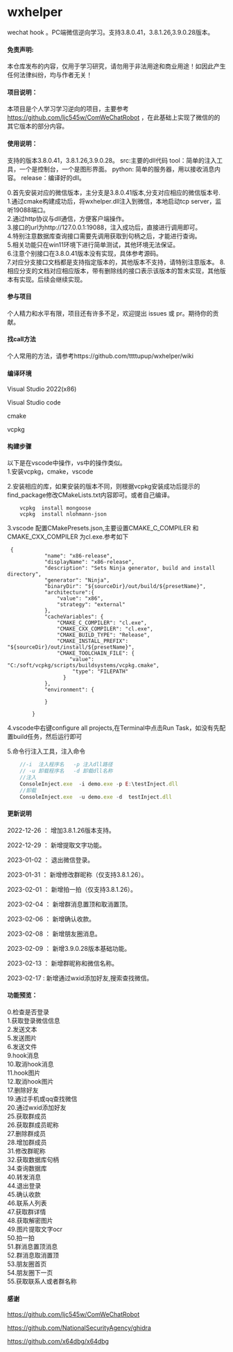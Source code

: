 # wxhelper
wechat hook 。PC端微信逆向学习。支持3.8.0.41，3.8.1.26,3.9.0.28版本。
#### 免责声明:
本仓库发布的内容，仅用于学习研究，请勿用于非法用途和商业用途！如因此产生任何法律纠纷，均与作者无关！

#### 项目说明：
本项目是个人学习学习逆向的项目，主要参考   https://github.com/ljc545w/ComWeChatRobot ，在此基础上实现了微信的的其它版本的部分内容。

#### 使用说明：
支持的版本3.8.0.41，3.8.1.26,3.9.0.28。
src:主要的dll代码
tool：简单的注入工具，一个是控制台，一个是图形界面。
python: 简单的服务器，用以接收消息内容。
release：编译好的dll。

0.首先安装对应的微信版本，主分支是3.8.0.41版本,分支对应相应的微信版本号.    
1.通过cmake构建成功后，将wxhelper.dll注入到微信，本地启动tcp server，监听19088端口。  
2.通过http协议与dll通信，方便客户端操作。  
3.接口的url为http://127.0.0.1:19088，注入成功后，直接进行调用即可。  
4.特别注意数据库查询接口需要先调用获取到句柄之后，才能进行查询。  
5.相关功能只在win11环境下进行简单测试，其他环境无法保证。  
6.注意个别接口在3.8.0.41版本没有实现，具体参考源码。  
7.对应分支接口文档都是支持指定版本的，其他版本不支持，请特别注意版本。
8.相应分支的文档对应相应版本，带有删除线的接口表示该版本的暂未实现，其他版本有实现。后续会继续实现。

#### 参与项目
个人精力和水平有限，项目还有许多不足，欢迎提出 issues 或 pr。期待你的贡献。



#### 找call方法 
个人常用的方法，请参考https://github.com/ttttupup/wxhelper/wiki  


#### 编译环境

Visual Studio 2022(x86)  

Visual Studio code   

cmake  

vcpkg
#### 构建步骤
以下是在vscode中操作，vs中的操作类似。  
1.安装vcpkg，cmake，vscode  

2.安装相应的库，如果安装的版本不同，则根据vcpkg安装成功后提示的find_package修改CMakeLists.txt内容即可。或者自己编译。
```
    vcpkg  install mongoose  
    vcpkg  install nlohmann-json
```
3.vscode 配置CMakePresets.json,主要设置CMAKE_C_COMPILER 和CMAKE_CXX_COMPILER 为cl.exe.参考如下
```
 {
            "name": "x86-release",
            "displayName": "x86-release",
            "description": "Sets Ninja generator, build and install directory",
            "generator": "Ninja",
            "binaryDir": "${sourceDir}/out/build/${presetName}",
            "architecture":{
                "value": "x86",
                "strategy": "external"
            },
            "cacheVariables": {
                "CMAKE_C_COMPILER": "cl.exe",
                "CMAKE_CXX_COMPILER": "cl.exe",
                "CMAKE_BUILD_TYPE": "Release",
                "CMAKE_INSTALL_PREFIX": "${sourceDir}/out/install/${presetName}",
                "CMAKE_TOOLCHAIN_FILE": {
                    "value": "C:/soft/vcpkg/scripts/buildsystems/vcpkg.cmake",
                     "type": "FILEPATH"
                  }
            },
            "environment": {

            }
          
        }
```
4.vscode中右键configure all  projects,在Terminal中点击Run Task，如没有先配置build任务，然后运行即可   

5.命令行注入工具，注入命令 
``` javascript
    //-i  注入程序名   -p 注入dll路径   
    // -u 卸载程序名   -d 卸载dll名称
    //注入  
    ConsoleInject.exe  -i demo.exe -p E:\testInject.dll
    //卸载 
    ConsoleInject.exe  -u demo.exe -d  testInject.dll
```

#### 更新说明
2022-12-26 ： 增加3.8.1.26版本支持。  

2022-12-29 ： 新增提取文字功能。  

2023-01-02 ： 退出微信登录。  

2023-01-31 ： 新增修改群昵称（仅支持3.8.1.26）。  

2023-02-01 ： 新增拍一拍（仅支持3.8.1.26）。  

2023-02-04 ： 新增群消息置顶和取消置顶。  

2023-02-06 ： 新增确认收款。  

2023-02-08 ： 新增朋友圈消息。  

2023-02-09 ： 新增3.9.0.28版本基础功能。  

2023-02-13 ： 新增群昵称和微信名称。    

2023-02-17 :  新增通过wxid添加好友,搜索查找微信。  

#### 功能预览：
0.检查是否登录    
1.获取登录微信信息    
2.发送文本    
5.发送图片     
6.发送文件  
9.hook消息  
10.取消hook消息  
11.hook图片    
12.取消hook图片  
17.删除好友    
19.通过手机或qq查找微信  
20.通过wxid添加好友  
25.获取群成员  
26.获取群成员昵称  
27.删除群成员  
28.增加群成员   
31.修改群昵称   
32.获取数据库句柄      
34.查询数据库  
40.转发消息        
44.退出登录    
45.确认收款     
46.联系人列表      
47.获取群详情   
48.获取解密图片    
49.图片提取文字ocr    
50.拍一拍  
51.群消息置顶消息    
52.群消息取消置顶    
53.朋友圈首页    
54.朋友圈下一页    
55.获取联系人或者群名称  

#### 感谢
https://github.com/ljc545w/ComWeChatRobot  

https://github.com/NationalSecurityAgency/ghidra  

https://github.com/x64dbg/x64dbg  
